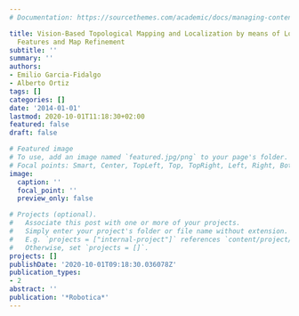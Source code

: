 ```yaml
---
# Documentation: https://sourcethemes.com/academic/docs/managing-content/

title: Vision-Based Topological Mapping and Localization by means of Local Invariant
  Features and Map Refinement
subtitle: ''
summary: ''
authors:
- Emilio Garcia-Fidalgo
- Alberto Ortiz
tags: []
categories: []
date: '2014-01-01'
lastmod: 2020-10-01T11:18:30+02:00
featured: false
draft: false

# Featured image
# To use, add an image named `featured.jpg/png` to your page's folder.
# Focal points: Smart, Center, TopLeft, Top, TopRight, Left, Right, BottomLeft, Bottom, BottomRight.
image:
  caption: ''
  focal_point: ''
  preview_only: false

# Projects (optional).
#   Associate this post with one or more of your projects.
#   Simply enter your project's folder or file name without extension.
#   E.g. `projects = ["internal-project"]` references `content/project/deep-learning/index.md`.
#   Otherwise, set `projects = []`.
projects: []
publishDate: '2020-10-01T09:18:30.036078Z'
publication_types:
- 2
abstract: ''
publication: '*Robotica*'
---
```

